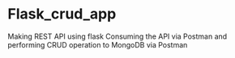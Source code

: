 # Flask_crud_app

Making REST API using flask 
Consuming the API via Postman and performing CRUD operation to MongoDB via Postman
